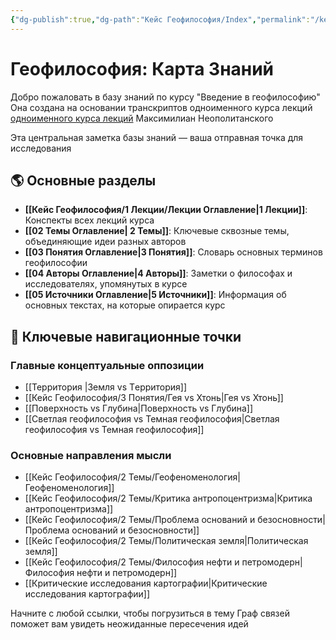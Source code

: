 ```yaml
---
{"dg-publish":true,"dg-path":"Кейс Геофилософия/Index","permalink":"/kejs-geofilosofiya/index/","pinned":true}
---
```


# Геофилософия: Карта Знаний

Добро пожаловать в базу знаний по курсу "Введение в геофилософию" 
Она создана на основании транскриптов одноименного курса  лекций [одноименного курса лекций](https://youtube/sZ5y-9kIbDw?si=xqYSNwupECuOmw84) Максимилиан Неополитанского 

Эта центральная заметка базы знаний  — ваша отправная точка для исследования

## 🌎 Основные разделы

- **[[Кейс Геофилософия/1 Лекции/Лекции Оглавление\|1 Лекции]]**: Конспекты всех лекций курса
- **[[02 Темы Оглавление\| 2 Темы]]**: Ключевые сквозные темы, объединяющие идеи разных авторов
- **[[03 Понятия Оглавление\|3 Понятия]]**: Словарь основных терминов геофилософии
- **[[04 Авторы Оглавление\|4 Авторы]]**: Заметки о философах и исследователях, упомянутых в курсе
- **[[05 Источники Оглавление\|5 Источники]]**: Информация об основных текстах, на которые опирается курс

## 🔴 Ключевые навигационные точки

### Главные концептуальные оппозиции
- [[Территория \|Земля vs Tерритория]]
- [[Кейс Геофилософия/3 Понятия/Гея vs Хтонь\|Гея vs Хтонь]]
- [[Поверхность vs Глубина\|Поверхность vs Глубина]]
- [[Светлая геофилософия vs Темная геофилософия\|Светлая геофилософия vs Темная геофилософия]]

### Основные направления мысли
- [[Кейс Геофилософия/2 Темы/Геофеноменология\|Геофеноменология]]
- [[Кейс Геофилософия/2 Темы/Критика антропоцентризма\|Критика антропоцентризма]]
- [[Кейс Геофилософия/2 Темы/Проблема оснований и безосновности\|Проблема оснований и безосновности]]
- [[Кейс Геофилософия/2 Темы/Политическая земля\|Политическая земля]]
- [[Кейс Геофилософия/2 Темы/Философия нефти и петромодерн\|Философия нефти и петромодерн]]
- [[Критические исследования картографии\|Критические исследования картографии]]

Начните с любой ссылки, чтобы погрузиться в тему Граф связей поможет вам увидеть неожиданные пересечения идей




